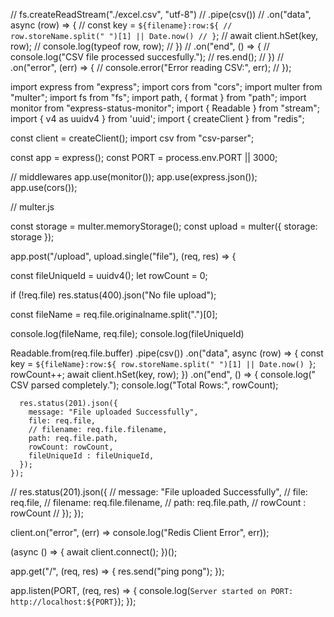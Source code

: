 // fs.createReadStream("./excel.csv", "utf-8")
    //   .pipe(csv())
    //   .on("data", async (row) => {
        // const key = `${filename}:row:${
        //   row.storeName.split(" ")[1] || Date.now()
        // }`;
        // await client.hSet(key, row);
        // console.log(typeof row, row);
    //   })
    //   .on("end", () => {
    //     console.log("CSV file processed succesfully.");
    //     res.end();
    //   })
    //   .on("error", (err) => {
    //     console.error("Error reading CSV:", err);
    //   });













import express from "express";
import cors from "cors";
import multer from "multer";
import fs from "fs";
import path, { format } from "path";
import monitor from "express-status-monitor";
import { Readable } from "stream";
import { v4 as uuidv4 } from 'uuid'; 
import { createClient } from "redis";

const client = createClient();
import csv from "csv-parser";

const app = express();
const PORT = process.env.PORT || 3000;

// middlewares
app.use(monitor());
app.use(express.json());
app.use(cors());

// multer.js

const storage = multer.memoryStorage();
const upload = multer({ storage: storage });

app.post("/upload", upload.single("file"), (req, res) => {

  const fileUniqueId = uuidv4();
  let rowCount = 0;

  if (!req.file) res.status(400).json("No file upload");

  const fileName = req.file.originalname.split(".")[0];

  console.log(fileName, req.file);
  console.log(fileUniqueId)

  Readable.from(req.file.buffer)
    .pipe(csv())
    .on("data", async (row) => {
      const key = `${fileName}:row:${
        row.storeName.split(" ")[1] || Date.now()
      }`;
      rowCount++;
      await client.hSet(key, row);
    })
    .on("end", () => {
      console.log(" CSV parsed completely.");
      console.log("Total Rows:", rowCount);

      res.status(201).json({
        message: "File uploaded Successfully",
        file: req.file,
        // filename: req.file.filename,
        path: req.file.path,
        rowCount: rowCount,
        fileUniqueId : fileUniqueId,
      });
    });


  // res.status(201).json({
  //   message: "File uploaded Successfully",
  //   file: req.file,
  //   filename: req.file.filename,
  //   path: req.file.path,
  //   rowCount : rowCount
  // });
});

client.on("error", (err) => console.log("Redis Client Error", err));

(async () => {
  await client.connect();
})();

app.get("/", (req, res) => {
  res.send("ping pong");
});

app.listen(PORT, (req, res) => {
  console.log(`Server started on PORT: http://localhost:${PORT}`);
});

